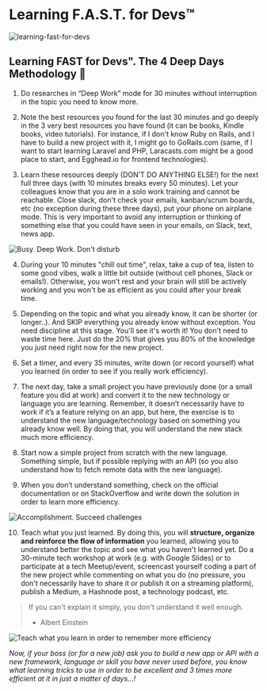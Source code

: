 # Learning F.A.S.T. for Devs™

![learning-fast-for-devs](https://user-images.githubusercontent.com/1325411/150629612-9aed1da3-1042-4949-b204-a4d59cf59c56.png)


## Learning FAST for Devs". The 4 Deep Days Methodology 🚀


1. Do researches in “Deep Work” mode for 30 minutes without interruption in the topic you need to know more.

2. Note the best resources you found for the last 30 minutes and go deeply in the 3 very best resources you have found (it can be books, Kindle books, video tutorials). For instance, if I don't know Ruby on Rails, and I have to build a new project with it, I might go to GoRails.com (same, if I want to start learning Laravel and PHP, Laracasts.com might be a good place to start, and Egghead.io for frontend technologies).

3. Learn these resources deeply (DON’T DO ANYTHING ELSE!) for the next full three days (with 10 minutes breaks every 50 minutes).
Let your colleagues know that you are in a solo work training and cannot be reachable.
Close slack, don't check your emails, kanban/scrum boards, etc (no exception during these three days), put your phone on airplane mode. 
This is very important to avoid any interruption or thinking of something else that you could have seen in your emails, on Slack, text, news app.

![Busy. Deep Work. Don't disturb](https://media.giphy.com/media/VjAB0fOmK15Ze/giphy.gif)

4. During your 10 minutes "chill out time", relax, take a cup of tea, listen to some good vibes, walk a little bit outside (without cell phones, Slack or emails!). Otherwise, you won't rest and your brain will still be actively working and you won't be as efficient as you could after your break time.

5. Depending on the topic and what you already know, it can be shorter (or longer..). 
And SKIP everything you already know without exception. You need discipline at this stage. You'll see it's worth it!
You don't need to waste time here. Just do the 20% that gives you 80% of the knowledge you just need right now for the new project.

6. Set a timer, and every 35 minutes, write down (or record yourself) what you learned (in order to see if you really work efficiency).

7. The next day, take a small project you have previously done (or a small feature you did at work) and convert it to the new technology or language you are learning. Remember, it doesn’t necessarily have to work if it’s a feature relying on an app, but here, the exercise is to understand the new language/technology based on something you already know well. By doing that, you will understand the new stack much more efficiency.

8. Start now a simple project from scratch with the new language. Something simple, but if possible replying with an API (so you also understand how to fetch remote data with the new language). 

9. When you don’t understand something, check on the official documentation or on StackOverflow and write down the solution in order to learn more efficiency.

![Accomplishment. Succeed challenges](https://media.giphy.com/media/l0Iy7zmLUiALbkna8/giphy.gif)

10. Teach what you just learned. By doing this, you will **structure, organize and reinforce the flow of information** you learned, allowing you to understand better the topic and see what you haven't learned yet. Do a 30-minute tech workshop at work (e.g. with Google Slides) or to participate at a tech Meetup/event, screencast yourself coding a part of the new project while commenting on what you do (no pressure, you don't necessarily have to share it or publish it on a streaming platform), publish a Medium, a Hashnode post, a technology podcast, etc.

> If you can't explain it simply, you don't understand it well enough.
> - Albert Einstein

![Teach what you learn in order to remember more efficiency](https://user-images.githubusercontent.com/1325411/58345206-18372600-7e58-11e9-8458-b12920765bac.gif)


*Now, if your boss (or for a new job) ask you to build a new app or API with a new framework, language or skill you have never used before, you know what learning tricks to use in order to be excellent and 3 times more efficient at it in just a matter of days...!*
